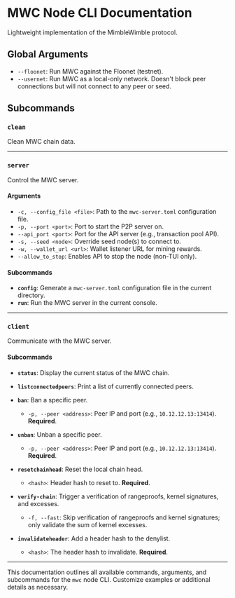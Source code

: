 # MWC Node CLI Documentation

Lightweight implementation of the MimbleWimble protocol.

## Global Arguments

- `--floonet`: Run MWC against the Floonet (testnet).
- `--usernet`: Run MWC as a local-only network. Doesn't block peer connections but will not connect to any peer or seed.

## Subcommands

### `clean`
Clean MWC chain data.

---

### `server`
Control the MWC server.

#### Arguments

- `-c, --config_file <file>`: Path to the `mwc-server.toml` configuration file.
- `-p, --port <port>`: Port to start the P2P server on.
- `--api_port <port>`: Port for the API server (e.g., transaction pool API).
- `-s, --seed <node>`: Override seed node(s) to connect to.
- `-w, --wallet_url <url>`: Wallet listener URL for mining rewards.
- `--allow_to_stop`: Enables API to stop the node (non-TUI only).

#### Subcommands

- **`config`**: Generate a `mwc-server.toml` configuration file in the current directory.
- **`run`**: Run the MWC server in the current console.

---

### `client`
Communicate with the MWC server.

#### Subcommands

- **`status`**: Display the current status of the MWC chain.

- **`listconnectedpeers`**: Print a list of currently connected peers.

- **`ban`**: Ban a specific peer.
  - `-p, --peer <address>`: Peer IP and port (e.g., `10.12.12.13:13414`). **Required**.

- **`unban`**: Unban a specific peer.
  - `-p, --peer <address>`: Peer IP and port (e.g., `10.12.12.13:13414`). **Required**.

- **`resetchainhead`**: Reset the local chain head.
  - `<hash>`: Header hash to reset to. **Required**.

- **`verify-chain`**: Trigger a verification of rangeproofs, kernel signatures, and excesses.
  - `-f, --fast`: Skip verification of rangeproofs and kernel signatures; only validate the sum of kernel excesses.

- **`invalidateheader`**: Add a header hash to the denylist.
  - `<hash>`: The header hash to invalidate. **Required**.

---

This documentation outlines all available commands, arguments, and subcommands for the `mwc` node CLI. Customize examples or additional details as necessary.

